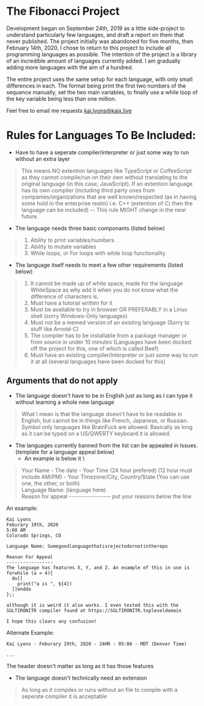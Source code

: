 # The Fibonacci Project
Development began on September 24th, 2019 as a little side-project to understand particularly few languages, and draft a report on them that never published. The project initially was abandoned for five months, then February 14th, 2020, I chose to return to this project to include all programming languages as possible. The intention of the project is a library of an incredible amount of languages currently added. I am gradually adding more languages with the aim of a hundred.

The entire project uses the same setup for each language, with only small differences in each. The format being print the first two numbers of the sequence manually, set the two main variables, to finally use a while loop of the key variable being less than one million.

Feel free to email me requests [kai.lyons@kaix.live](mailto:kai.lyons@kaix.live)

# Rules for Languages To Be Included:
- Have to have a seperate compiler/interpreter or just some way to run without an extra layer
> This means NO extention languages like TypeScript or CoffeeScript as they cannot compile/run on their own without translating to the original language (in this case, JavaScript). If an extention language has its own compiler (including third party ones from companies/organizations that are well known/respected (as in having some hold in the enterprise realm) i.e. C++ (extention of C) then the language can be included) -- This rule MIGHT change in the near future.

- The language needs three basic componants (listed below)
> 1. Ability to print variables/numbers
> 2. Ability to mutate variables
> 3. While loops, or For loops with while loop functionality

- The language itself needs to meet a few other requirements (listed below)
> 1. It cannot be made up of white space, made for the language WhiteSpace as why add it when you do not know what the difference of characters is.
> 2. Must have a tutorial written for it
> 3. Must be available to try in browser OR PREFERABLY in a Linux shell (sorry Windows-Only languages)
> 4. Must not be a memed version of an existing language (Sorry to stuff like Arnold-C)
> 5. The compiler has to be installable from a package manager or from source in under 10 minutes (Languages have been docked off the project for this, one of which is called Beef)
> 6. Must have an existing compiler/interpreter or just some way to run it at all (several languages have been docked for this)

## Arguments that do not apply
- The language doesn't have to be in English just as long as I can type it without learning a whole new language
> What I mean is that the language doesn't have to be readable in English, but cannot be in things like French, Japanese, or Russian. Symbol only languages like BrainFuck are allowed. Basically as long as it can be typed on a US/QWERTY keyboard it is allowed.

- The languages currently banned from the list can be appealed in Issues. (template for a language appeal below)
   - An example is below it \
> Your Name - The date - Your Time (24 hour prefered) (12 hour must include AM/PM) - Your Timezone/City, Country/State (You can use one, the other, or both) \
> Language Name: (language here) \
> Reason for appeal
> \-----------------
> put your reasons below the line 

An example:
```
Kai Lyons
Feburary 19th, 2020
5:08 AM
Colorado Springs, CO

Language Name: Somegoodlanguagethatisrejectedornotintherepo

Reason For Appeal
-----------------
The language has features X, Y, and Z. An example of this in use is
forwhile (a = 4){
  do[[
    print("a is ", ${4})
  ]]enddo
};;

although it is weird it also works. I even tested this with the SGLTIRONITR compiler found at https://SGLTIRONITR.topleveldomain

I hope this clears any confusion!
```

Alternate Example:
```
Kai Lyons - Feburary 19th, 2020 - 24HR : 05:08 - MDT (Denver Time)

...
```

The header doesn't matter as long as it has those features

- The language doesn't technically need an extension
> As long as it compiles or runs without an file to compile with a seperate compiler it is acceptable
